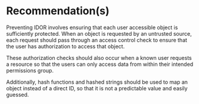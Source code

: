 # Recommendation(s)

Preventing IDOR involves ensuring that each user accessible object is sufficiently protected. When an object is requested by an untrusted source, each request should pass through an access control check to ensure that the user has authorization to access that object. 

These authorization checks should also occur when a known user requests a resource so that the users can only access data from within their intended permissions group. 

Additionally, hash functions and hashed strings should be used to map an object instead of a direct ID, so that it is not a predictable value and easily guessed.

